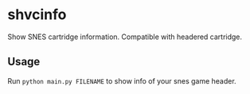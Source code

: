 # shvcinfo
Show SNES cartridge information. Compatible with headered cartridge.

## Usage
Run `python main.py FILENAME` to show info of your snes game header.